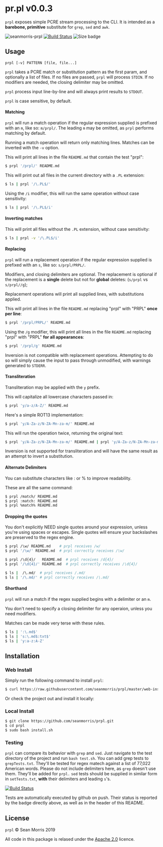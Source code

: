 # pr.pl v0.0.3

`prpl` exposes simple PCRE stream processing to the CLI. It is intended as a **barebone, primitive** substitute for `grep`, `sed` and `awk`.

![seanmorris-prpl](https://img.shields.io/badge/seanmorris-prpl-purple?style=for-the-badge) [![Build Status](https://img.shields.io/endpoint.svg?url=https%3A%2F%2Factions-badge.atrox.dev%2Fseanmorris%2Fprpl%2Fbadge%3Fref%3Dmaster&style=for-the-badge)](https://actions-badge.atrox.dev/seanmorris/prpl/goto?ref=master) ![Size badge](https://img.shields.io/github/languages/code-size/seanmorris/prpl?style=for-the-badge)

## Usage

```prpl [-v] PATTERN [file, file...]```

`prpl` takes a PCRE match or substitution pattern as the first param, and optionally a list of files. If no files are passed, `prpl` will process `STDIN`. If no modifiers are needed, the closing delimiter may be omitted.

`prpl` process input line-by-line and will always print results to `STDOUT`.

`prpl` is case sensitive, by default.

#### Matching

`prpl` will run a match operation if the regular expression supplied is prefixed with an `m`, like so: `m/prpl/`. The leading `m` may be omitted, as `prpl` performs matching by default.

Running a match operation will return only matching lines. Matches can be inverted with the `-v` option.

This will print all lines in the file `README.md` that contain the test "prpl":

```bash
$ prpl '/prpl/' README.md
```

This will print out all files in the current directory with a `.PL` extension:

```bash
$ ls | prpl '/\.PL$/'
```

Using the `/i` modifier, this will run the same operation without case sensitivity:

```bash
$ ls | prpl '/\.PL$/i'
```

#### Inverting matches

This will print all files without the `.PL` extension, without case sensitivity:

```bash
$ ls | prpl -v '/\.PL$/i'
```

#### Replacing

`prpl` will run a replacement operation if the regular expression supplied is prefixed with an `s`, like so: `s/prpl/PRPL/`.

Modifiers, and closing delimiters are optional. The replacement is optional if the replacement is a **single** delete but not for **global** deletes: (`s/prpl` vs `s/prpl//g`);

Replacement operations will print all supplied lines, with substitutions applied.

This will print all lines in the file `README.md` replacing "prpl" with "PRPL" **once per line**:

```bash
$ prpl '/prpl/PRPL/' README.md
```
Using the `/g` modifier, this will print all lines in the file `README.md` replacing "prpl" with "PRPL" **for all appearances**:

```bash
$ prpl '/prpl/g' README.md
```

Inversion is not compatible with replacement operations. Attempting to do so will simply cause the input to pass through unmodified, with warnings generated to `STDERR`.

#### Transliteration

Transliteration may be applied with the `y` prefix.

This will capitalize all lowercase characters passed in:

```bash
$ prpl 'y/a-z/A-Z/' README.md
```

Here's a simple ROT13 implementation:

```bash
$ prpl 'y/A-Za-z/N-ZA-Mn-za-m/' README.md
```

This will run the operation twice, returning the original text:

```bash
$ prpl 'y/A-Za-z/N-ZA-Mn-za-m/' README.md | prpl 'y/A-Za-z/N-ZA-Mn-za-m/'
```

Inversion is not supported for transliteration and will have the same result as an attempt to invert a substitution.

#### Alternate Delimiters

You can substitute characters like : or % to improve readability.

These are all the same command:

```bash
$ prpl /match/ README.md
$ prpl :match: README.md
$ prpl %match% README.md
```

#### Dropping the quotes

You don't explicitly NEED single quotes around your expression, unless you're using spaces or escapes. Single quotes will ensure your backslashes are preserved to the regex engine.

```bash
$ prpl /\w/ README.md    # prpl receives /w/
$ prpl '/\w/' README.md  # prpl correctly receives /\w/
```
```bash
$ prpl /\d{4}/   README.md  # prpl receives /d{4}/
$ prpl '/\d{4}/' README.md  # prpl correctly receives /\d{4}/
```

```bash
$ ls |  /\.md/  # prpl receives /.md/
$ ls | '/\.md/' # prpl correctly receives /\.md/
```

#### Shorthand

`prpl` will run a match if the regex supplied begins with a delimiter or an `m`.

You don't need to specify a closing delimiter for any operaion, unless you need modifiers.

Matches can be made very terse with these rules.

```bash
$ ls | ':\.md$'
$ ls | 's:\.md$:txt$'
$ ls | 'y:a-z:A-Z'
```

## Installation

### Web Install

Simply run the following command to install `prpl`:

```bash
$ curl https://raw.githubusercontent.com/seanmorris/prpl/master/web-install.sh | sudo bash
```

Or check the project out and install it locally:

### Local Install

```bash
$ git clone https://github.com/seanmorris/prpl.git
$ cd prpl
$ sudo bash install.sh
```

### Testing 

`prpl` can compare its behavior with `grep` and `sed`. Just navigate to the test directory of the project and run `bash test.sh`. You can add grep tests to `grepTests.txt`. They'll be tested for regex matech against a list of 77,022 American words. Please do not include delimiters here, as `grep` doesn't use them. They'll be added for `prpl.` `sed` tests should be supplied in similar form in `setTests.txt`, **with** their delimiters and leading `s`'s.

[![Build Status](https://img.shields.io/endpoint.svg?url=https%3A%2F%2Factions-badge.atrox.dev%2Fseanmorris%2Fprpl%2Fbadge%3Fref%3Dmaster&style=flat-square)](https://actions-badge.atrox.dev/seanmorris/prpl/goto?ref=master)

Tests are automatically executed by github on push. Their status is reported by the badge directly above, as well as in the header of this README.

## License 

`prpl` &copy; Sean Morris 2019

All code in this package is relased under the [Apache 2.0](https://www.apache.org/licenses/LICENSE-2.0) licence.
